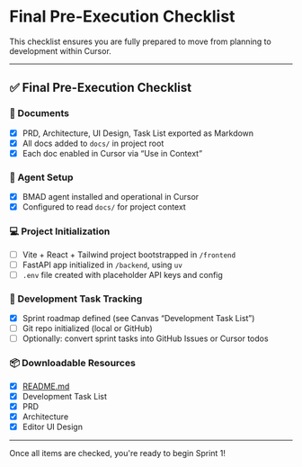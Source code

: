 # Final Pre-Execution Checklist

This checklist ensures you are fully prepared to move from planning to development within Cursor.

---

## ✅ Final Pre-Execution Checklist

### 📁 Documents
- [x] PRD, Architecture, UI Design, Task List exported as Markdown
- [x] All docs added to `docs/` in project root
- [x] Each doc enabled in Cursor via “Use in Context”

### 🤖 Agent Setup
- [x] BMAD agent installed and operational in Cursor
- [x] Configured to read `docs/` for project context

### 💻 Project Initialization
- [ ] Vite + React + Tailwind project bootstrapped in `/frontend`
- [ ] FastAPI app initialized in `/backend`, using `uv`
- [ ] `.env` file created with placeholder API keys and config

### 📝 Development Task Tracking
- [x] Sprint roadmap defined (see Canvas “Development Task List”)
- [ ] Git repo initialized (local or GitHub)
- [ ] Optionally: convert sprint tasks into GitHub Issues or Cursor todos

### 📦 Downloadable Resources
- [x] [README.md](README.md)
- [x] Development Task List
- [x] PRD
- [x] Architecture
- [x] Editor UI Design

---

Once all items are checked, you're ready to begin Sprint 1!
